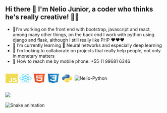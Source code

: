 ## Hi there 👋  I'm Nelio Junior, a coder who thinks he's really creative! 🧑‍💻

- 🔭I'm working on the front end with bootstrap, javascript and react, among many other things, on the back end I work with python using django and flask, although I still really like PHP ❤️❤️❤️
- 🌱 I’m currently learning 🧠 Neural networks and especially deep learning
- 👯 I’m looking to collaborate on projects that really help people, not only in monetary matters
- 📱 How to reach me by mobile phone: +55 11 99681 6346 


<div style="display: inline_block"><br>
  <img align="center" alt="Nelio-Js" height="30" width="40" src="https://raw.githubusercontent.com/devicons/devicon/master/icons/javascript/javascript-plain.svg">
  <img align="center" alt="Nelio-React" height="30" width="40" src="https://raw.githubusercontent.com/devicons/devicon/master/icons/react/react-original.svg">
  <img align="center" alt="Nelio-HTML" height="30" width="40" src="https://raw.githubusercontent.com/devicons/devicon/master/icons/html5/html5-original.svg">
  <img align="center" alt="Nelio-CSS" height="30" width="40" src="https://raw.githubusercontent.com/devicons/devicon/master/icons/css3/css3-original.svg">
  <img align="center" alt="Nelio-Python" height="30" width="40" src="https://raw.githubusercontent.com/devicons/devicon/master/icons/python/python-original.svg">  
  <img align="center" alt="Nelio-Python" height="30" width="40" src="https://cdn.jsdelivr.net/gh/devicons/devicon/icons/electron/electron-original.svg" >  
</div>
  
##
 
<div> 
    <a href="https://www.linkedin.com/in/nelio-junior-python/" target="_blank"><img src="https://img.shields.io/badge/-LinkedIn-%230077B5?style=for-the-badge&logo=linkedin&logoColor=white" target="_blank"></a> 
 
  ![Snake animation](https://github.com/neliojunior/neliojunior/blob/output/github-contribution-grid-snake.svg)
 
</div
